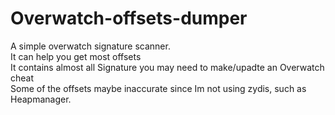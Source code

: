 # Overwatch-offsets-dumper
A simple overwatch signature scanner.  
It can help you get most offsets  
It contains almost all Signature you may need to make/upadte an Overwatch cheat  
Some of the offsets maybe inaccurate since Im not using zydis, such as Heapmanager.
